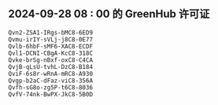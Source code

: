 ## 2024-09-28 08 : 00 的 GreenHub 许可证
```
Qvn2-ZSA1-IRgs-bMC8-6ED9
Qvmu-irIY-sVLj-j8C8-0E77
Qvlb-6hbF-sMF6-XAC8-ECDF
Qvl1-DCNI-CBgA-KcC8-318C
Qvke-brSg-nBxf-oxC8-C4CA
QvjB-qLsU-tvhL-DzC8-B184
QviF-6s8r-wRnA-mRC8-A930
Qvgp-b2aC-dFaz-viC8-356A
Qvfh-sG8o-zg5P-t6C8-8036
QvfV-74nk-BwPX-JkC8-5B0D
```
